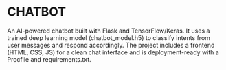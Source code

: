 # CHATBOT
An AI-powered chatbot built with Flask and TensorFlow/Keras. It uses a trained deep learning model (chatbot_model.h5) to classify intents from user messages and respond accordingly. The project includes a frontend (HTML, CSS, JS) for a clean chat interface and is deployment-ready with a Procfile and requirements.txt.
